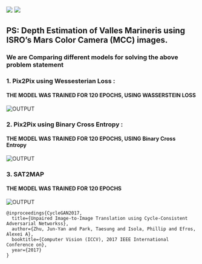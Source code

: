 ![](https://img.shields.io/badge/-TensorFlow-e34f26?style=flat-square&logo=TensorFlow&logoColor=fff)
![](https://img.shields.io/badge/-Python-333?style=flat-square&logo=Python&logoColor=blue)
-------------------------------------------------------------------------------------------------------------------------------------
## PS: Depth Estimation of Valles Marineris using ISRO’s Mars Color Camera (MCC) images.
### We are Comparing different models for solving the above problem statement
### 1. Pix2Pix using Wessesterian Loss :
#### THE MODEL WAS TRAINED FOR 120 EPOCHS, USING WASSERSTEIN LOSS
![OUTPUT](https://github.com/prathamesh1499/Depth-Estimation-using-Pix2pix/blob/master/Images/Pix2pix%20Wloss.png)
### 2. Pix2Pix using Binary Cross Entropy :
#### THE MODEL WAS TRAINED FOR 120 EPOCHS, USING Binary Cross Entropy
![OUTPUT](https://github.com/prathamesh1499/Depth-Estimation-using-Pix2pix/blob/master/Images/Pix2pixBCE.PNG)
### 3. SAT2MAP 
#### THE MODEL WAS TRAINED FOR 120 EPOCHS
![OUTPUT](https://github.com/prathamesh1499/Depth-Estimation-using-Pix2pix/blob/master/Images/Sat2map.png)


```
@inproceedings{CycleGAN2017,
  title={Unpaired Image-to-Image Translation using Cycle-Consistent Adversarial Networkss},
  author={Zhu, Jun-Yan and Park, Taesung and Isola, Phillip and Efros, Alexei A},
  booktitle={Computer Vision (ICCV), 2017 IEEE International Conference on},
  year={2017}
}
```
